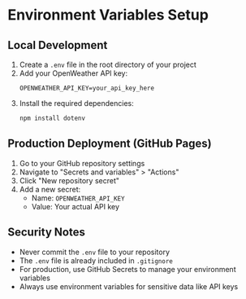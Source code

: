 # Environment Variables Setup

## Local Development

1. Create a `.env` file in the root directory of your project
2. Add your OpenWeather API key:
   ```
   OPENWEATHER_API_KEY=your_api_key_here
   ```
3. Install the required dependencies:
   ```bash
   npm install dotenv
   ```

## Production Deployment (GitHub Pages)

1. Go to your GitHub repository settings
2. Navigate to "Secrets and variables" > "Actions"
3. Click "New repository secret"
4. Add a new secret:
   - Name: `OPENWEATHER_API_KEY`
   - Value: Your actual API key

## Security Notes

- Never commit the `.env` file to your repository
- The `.env` file is already included in `.gitignore`
- For production, use GitHub Secrets to manage your environment variables
- Always use environment variables for sensitive data like API keys